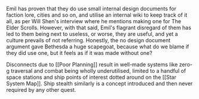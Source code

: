Emil has proven that they do use small internal design documents for faction lore, cities and so on, and utilise an internal wiki to keep track of it all, as per Will Shen's interview where he mentions making one for The Elder Scrolls. 
However, with that said, Emil's flagrant disregard of them has led to them being next to useless, or worse, they are useful, and yet a culture prevails of not referring.
Honestly, the no design document argument gave Bethesda a huge scapegoat, because what do we blame if they did use one, but it feels as if it was made without one?

Disconnects due to [[Poor Planning]] result in well-made systems like zero-g traversal and combat being wholly underutilised, limited to a handful of space stations and ship points of interest dotted around on the [[Star System Map]]. Ship stealth similarly is a concept introduced and then never required by any other quest. 